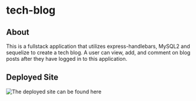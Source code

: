 # tech-blog

## About

This is a fullstack application that utilizes express-handlebars, MySQL2 and sequelize to create a tech blog. A user can view, add, and comment on blog posts after they have logged in to this application.

## Deployed Site

![The deployed site can be found here](https://infinite-spire-57868.herokuapp.com/)
